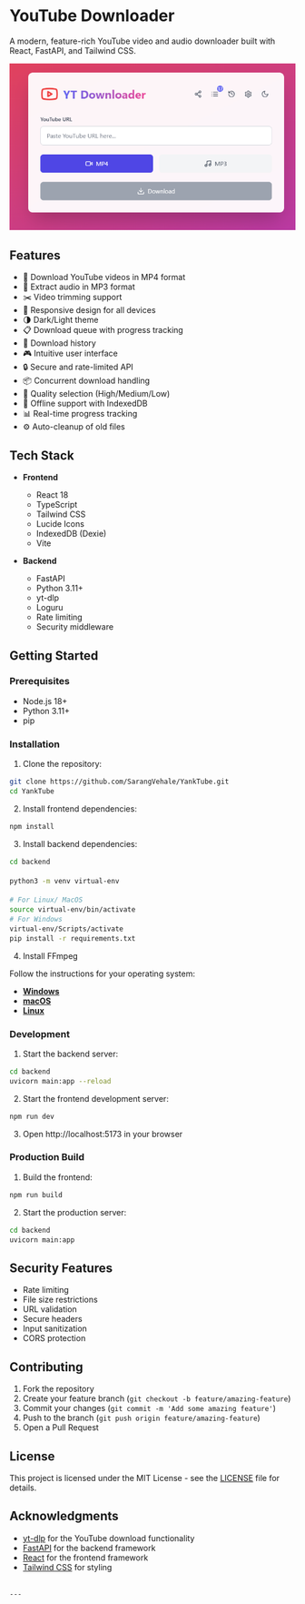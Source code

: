 # YouTube Downloader

A modern, feature-rich YouTube video and audio downloader built with React, FastAPI, and Tailwind CSS.

![YouTube Downloader](preview.png)

## Features

- 🎥 Download YouTube videos in MP4 format
- 🎵 Extract audio in MP3 format
- ✂️ Video trimming support
- 📱 Responsive design for all devices
- 🌗 Dark/Light theme
- 📋 Download queue with progress tracking
- 📜 Download history
- 🎮 Intuitive user interface
- 🔒 Secure and rate-limited API
- 📦 Concurrent download handling
- 💫 Quality selection (High/Medium/Low)
- 💾 Offline support with IndexedDB
- 📊 Real-time progress tracking
- ⚙️ Auto-cleanup of old files

## Tech Stack

- **Frontend**
  - React 18
  - TypeScript
  - Tailwind CSS
  - Lucide Icons
  - IndexedDB (Dexie)
  - Vite

- **Backend**
  - FastAPI
  - Python 3.11+
  - yt-dlp
  - Loguru
  - Rate limiting
  - Security middleware

## Getting Started

### Prerequisites

- Node.js 18+
- Python 3.11+
- pip

### Installation

1. Clone the repository:
```bash
git clone https://github.com/SarangVehale/YankTube.git
cd YankTube
```

2. Install frontend dependencies:
```bash
npm install
```

3. Install backend dependencies:
```bash
cd backend

python3 -m venv virtual-env

# For Linux/ MacOS
source virtual-env/bin/activate
# For Windows
virtual-env/Scripts/activate
pip install -r requirements.txt
```

4. Install FFmpeg

Follow the instructions for your operating system:

- **[Windows](Windows.md)**
- **[macOS](MacOS.md)**
- **[Linux](Linux.md)**

### Development

1. Start the backend server:
```bash
cd backend
uvicorn main:app --reload
```

2. Start the frontend development server:
```bash
npm run dev
```

3. Open http://localhost:5173 in your browser

### Production Build

1. Build the frontend:
```bash
npm run build
```

2. Start the production server:
```bash
cd backend
uvicorn main:app
```

## Security Features

- Rate limiting
- File size restrictions
- URL validation
- Secure headers
- Input sanitization
- CORS protection

## Contributing

1. Fork the repository
2. Create your feature branch (`git checkout -b feature/amazing-feature`)
3. Commit your changes (`git commit -m 'Add some amazing feature'`)
4. Push to the branch (`git push origin feature/amazing-feature`)
5. Open a Pull Request

## License

This project is licensed under the MIT License - see the [LICENSE](LICENSE) file for details.

## Acknowledgments

- [yt-dlp](https://github.com/yt-dlp/yt-dlp) for the YouTube download functionality
- [FastAPI](https://fastapi.tiangolo.com/) for the backend framework
- [React](https://reactjs.org/) for the frontend framework
- [Tailwind CSS](https://tailwindcss.com/) for styling
```

---

